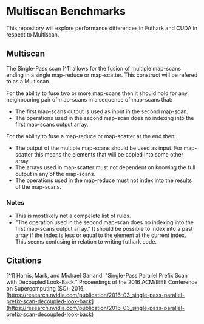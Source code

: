 # Multiscan Benchmarks
This repository will explore performance differences in Futhark  and CUDA in respect to Multiscan.

## Multiscan
The Single-Pass scan [^1] allows for the fusion of multiple  map-scans ending in a single map-reduce or map-scatter. This construct will be refered to as a Multiscan.

For the ability to fuse two or more map-scans then it should hold for any neighbouring pair of map-scans in a sequence of map-scans that:
* The first map-scans output is used as input in the second map-scan.
* The operations used in the second map-scan does no indexing into the first map-scans output array. 

For the ability to fuse a map-reduce or map-scatter at the end then:
* The output of the multiple map-scans should be used as input. For map-scatter this means the elements that will be copied into some other array.
* The arrays used in map-scatter must not dependent on knowing the full output in any of the map-scans.
* The operations used in the map-reduce must not index into the results of the map-scans.

### Notes
* This is mostlikely not a compelete list of rules.
* "The operation used in the second map-scan does no indexing into the first map-scans output array." It should be possible to index into a past array if the index is less or equal to the element at the current index. This seems confusing in relation to writing futhark code.

## Citations
[^1] Harris, Mark, and Michael Garland. "Single-Pass Parallel Prefix Scan with Decoupled Look-Back." Proceedings of the 2016 ACM/IEEE Conference on Supercomputing (SC), 2016. [https://research.nvidia.com/publication/2016-03_single-pass-parallel-prefix-scan-decoupled-look-back](https://research.nvidia.com/publication/2016-03_single-pass-parallel-prefix-scan-decoupled-look-back)
